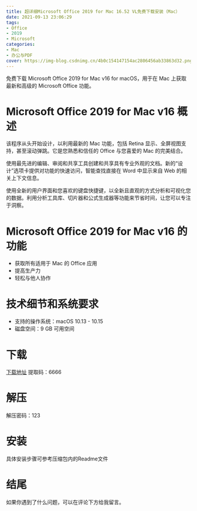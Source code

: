 ```yaml
---
title: 超详细Microsoft Office 2019 for Mac 16.52 VL免费下载安装（Mac）
date: 2021-09-13 23:06:29
tags:
- Office
- 2019
- Microsoft
categories:
- Mac
- 办公与PDF
cover: https://img-blog.csdnimg.cn/4b0c154147154ac2806456ab33863d32.png
---
```


免费下载 Microsoft Office 2019 for Mac v16 for macOS，用于在 Mac 上获取最新和高级的 Microsoft Office 功能。

# Microsoft Office 2019 for Mac v16 概述
该程序从头开始设计，以利用最新的 Mac 功能，包括 Retina 显示、全屏视图支持，甚至滚动弹跳。它是您熟悉和信任的 Office 与您喜爱的 Mac 的完美结合。

使用最先进的编辑、审阅和共享工具创建和共享具有专业外观的文档。新的“设计”选项卡提供对功能的快速访问，智能查找直接在 Word 中显示来自 Web 的相关上下文信息。

使用全新的用户界面和您喜欢的键盘快捷键，以全新且直观的方式分析和可视化您的数据。利用分析工具库、切片器和公式生成器等功能来节省时间，让您可以专注于洞察。

# Microsoft Office 2019 for Mac v16 的功能
- 获取所有适用于 Mac 的 Office 应用
- 提高生产力
- 轻松与他人协作

# 技术细节和系统要求
- 支持的操作系统：macOS 10.13 - 10.15
- 磁盘空间：9 GB 可用空间

# 下载
[下载地址](https://pan.baidu.com/s/18DnbGS2ZyShPa8zt5Tz6iw)
提取码：6666

# 解压
解压密码：123

# 安装
具体安装步骤可参考压缩包内的Readme文件

# 结尾
如果你遇到了什么问题，可以在评论下方给我留言。

